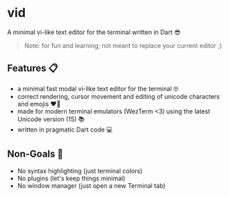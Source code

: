 # vid

A minimal vi-like text editor for the terminal written in Dart 😎
 
> Note: for fun and learning; not meant to replace your current editor ;)

## Features 📋

- a minimal fast modal vi-like text editor for the terminal 🤓
- correct rendering, cursor movement and editing of unicode characters and emojis ❤️‍🔥
- made for modern terminal emulators (WezTerm <3) using the latest Unicode version (15) 📚
- written in pragmatic Dart code 💻

## Non-Goals 🛑

- No syntax highlighting (just terminal colors)
- No plugins (let's keep things minimal)
- No window manager (just open a new Terminal tab)

